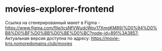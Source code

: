 # movies-explorer-frontend
Ссылка на сгенерированный макет в Figma - https://www.figma.com/file/tcsNfVWudcWpv17XmgKM89/%D0%94%D0%B8%D0%BF%D0%BB%D0%BE%D0%BC?node-id=891%3A3857;
Актуальная версия доступна по адресу: https://movie-kris.nomoredomains.club/movies